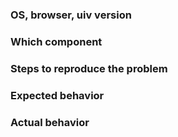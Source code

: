 ### OS, browser, uiv version


### Which component


### Steps to reproduce the problem


### Expected behavior


### Actual behavior



